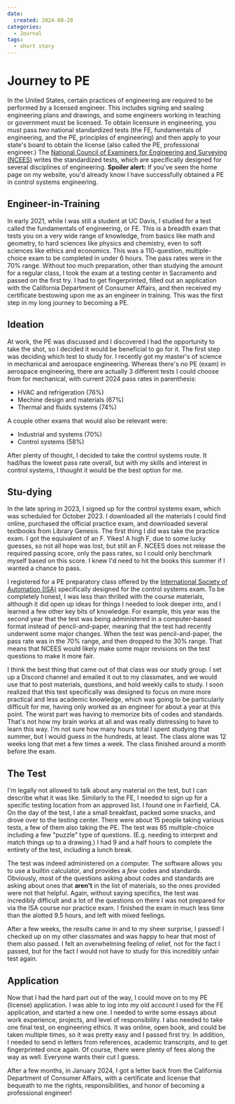 ```yaml
---
date:
  created: 2024-08-28
categories:
  - Journal
tags:
  - short story
---
```

# Journey to PE

In the United States, certain practices of engineering are required to be performed by a licensed engineer. This includes signing and sealing engineering plans and drawings, and some engineers working in teaching or government must be licensed. To obtain licensure in engineering, you must pass *two* national standardized tests (the FE, fundamentals of engineering, and the PE, principles of engineering) and then apply to your state's board to obtain the license (also called the PE, professional engineer.) The [National Council of Examiners for Engineering and Surveying (NCEES)](https://ncees.org/) writes the standardized tests, which are specifically designed for several disciplines of engineering. **Spoiler alert:** If you've seen the home page on my website, you'd already know I have successfully obtained a PE in control systems engineering.

<!-- more -->

## Engineer-in-Training

In early 2021, while I was still a student at UC Davis, I studied for a test called the fundamentals of engineering, or FE. This is a breadth exam that tests you on a very wide range of knowledge, from basics like math and geometry, to hard sciences like physics and chemistry, even to soft sciences like ethics and economics. This was a 110-question, multiple-choice exam to be completed in under 6 hours. The pass rates were in the 70% range. Without too much preparation, other than studying the amount for a regular class, I took the exam at a testing center in Sacramento and passed on the first try. I had to get fingerprinted, filled out an application with the California Department of Consumer Affairs, and then received my certificate bestowing upon me as an engineer in training. This was the first step in my long journey to becoming a PE.

## Ideation

At work, the PE was discussed and I discovered I had the opportunity to take the shot, so I decided it would be beneficial to go for it. The first step was deciding which test to study for. I recently got my master's of science in mechanical and aerospace engineering. Whereas there's no PE (exam) in aerospace engineering, there are actually 3 different tests I could choose from for mechanical, with current 2024 pass rates in parenthesis:

- HVAC and refrigeration (76%)
- Mechine design and materials (67%)
- Thermal and fluids systems (74%)

A couple other exams that would also be relevant were:

- Industrial and systems (70%)
- Control systems (58%)

After plenty of thought, I decided to take the control systems route. It had/has the lowest pass rate overall, but with my skills and interest in control systems, I thought it would be the best option for me.

## Stu-dying

In the late spring in 2023, I signed up for the control systems exam, which was scheduled for October 2023. I downloaded all the materials I could find online, purchased the official practice exam, and downloaded several textbooks from Library Genesis. The first thing I did was take the practice exam. I got the equivalent of an F. Yikes! A high F, due to some lucky guesses, so not all hope was lost, but still an F. NCEES does not release the required passing score, only the pass rates, so I could only benchmark myself based on this score. I knew I'd need to hit the books this summer if I wanted a chance to pass.

I registered for a PE preparatory class offered by the [International Society of Automation (ISA)](https://www.isa.org/) specifically designed for the control systems exam. To be completely honest, I was less than thrilled with the course materials, although it did open up ideas for things I needed to look deeper into, and I learned a few other key bits of knowledge. For example, this year was the second year that the test was being administered in a computer-based format instead of pencil-and-paper, meaning that the test had recently underwent some major changes. When the test was pencil-and-paper, the pass rate was in the 70% range, and then dropped to the 30% range. That means that NCEES would likely make some major revisions on the test questions to make it more fair.

I think the best thing that came out of that class was our study group. I set up a Discord channel and emailed it out to my classmates, and we would use that to post materials, questions, and hold weekly calls to study. I soon realized that this test specifically was designed to focus on more more practical and less academic knowledge, which was going to be particularly difficult for me, having only worked as an engineer for about a year at this point. The worst part was having to memorize bits of codes and standards. That's not how my brain works at all and was really distressing to have to learn this way. I'm not sure how many hours total I spent studying that summer, but I would guess in the hundreds, at least. The class alone was 12 weeks long that met a few times a week. The class finished around a month before the exam.

## The Test

I'm legally not allowed to talk about any material on the test, but I can describe what it was like. Similarly to the FE, I needed to sign up for a specific testing location from an approved list. I found one in Fairfield, CA. On the day of the test, I ate a small breakfast, packed some snacks, and drove over to the testing center. There were about 15 people taking various tests, a few of them also taking the PE. The test was 85 multiple-choice including a few "puzzle" type of questions. (E.g. needing to interpret and match things up to a drawing.) I had 9 and a half hours to complete the entirety of the test, including a lunch break.

The test was indeed administered on a computer. The software allows you to use a builtin calculator, and provides a *few* codes and standards. Obviously, most of the questions asking about codes and standards are asking about ones that **aren't** in the list of materials, so the ones provided were not that helpful. Again, without saying specifics, the test was incredibly difficult and a lot of the questions on there I was not prepared for via the ISA course nor practice exam. I finished the exam in much less time than the alotted 9.5 hours, and left with mixed feelings.

After a few weeks, the results came in and to my sheer surprise, I passed! I checked up on my other classmates and was happy to hear that most of them also passed. I felt an overwhelming feeling of relief, not for the fact I passed, but for the fact I would not have to study for this incredibly unfair test again.

## Application

Now that I had the hard part out of the way, I could move on to my PE (license) application. I was able to log into my old account I used for the FE application, and started a new one. I needed to write some essays about work experience, projects, and level of responsibility. I also needed to take one final test, on engineering ethics. It was online, open book, and could be taken multiple times, so it was pretty easy and I passed first try. In addition, I needed to send in letters from references, academic transcripts, and to get fingerprinted once again. Of course, there were plenty of fees along the way as well. Everyone wants their cut I guess.

After a few months, in January 2024, I got a letter back from the California Department of Consumer Affairs, with a certificate and license that bequeath to me the rights, responsibilities, and honor of becoming a professional engineer!